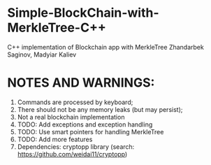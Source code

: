 # Simple-BlockChain-with-MerkleTree-C++
C++ implementation of Blockchain app with MerkleTree
Zhandarbek Saginov, Madyiar Kaliev
# NOTES AND WARNINGS:
1) Commands are processed by keyboard;
2) There should not be any memory leaks (but may persist);
3) Not a real blockchain implementation
4) TODO: Add exceptions and exception handling
5) TODO: Use smart pointers for handling MerkleTree
6) TODO: Add more features
7) Dependencies: cryptopp library (search: https://github.com/weidai11/cryptopp)
